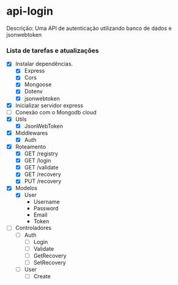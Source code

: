 # api-login

Descrição: Uma API de autenticação utilizando banco de dados e jsonwebtoken

### Lista de tarefas e atualizações

- [x] Instalar dependências.
  - [x] Express
  - [x] Cors
  - [x] Mongoose
  - [x] Dotenv
  - [x] jsonwebtoken
- [x] Inicializar servidor express
- [ ] Conexão com o Mongodb cloud
- [x] Utils
  - [x] JsonWebToken
- [x] Middlewares
  - [x] Auth
- [x] Roteamento
  - [x] GET /registry
  - [x] GET /login
  - [x] GET /validate
  - [x] GET /recovery
  - [x] PUT /recovery
- [x] Modelos
  - [x] User
    - Username
    - Password
    - Email
    - Token
- [ ] Controladores
  - [ ] Auth
    - [ ] Login
    - [ ] Validate
    - [ ] GetRecovery
    - [ ] SetRecovery
  - [ ] User
    - [ ] Create